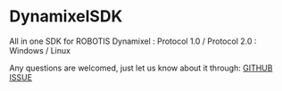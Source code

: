 # DynamixelSDK
All in one SDK for ROBOTIS Dynamixel
: Protocol 1.0 / Protocol 2.0
: Windows / Linux

Any questions are welcomed, just let us know about it through:
[GITHUB ISSUE](https://github.com/ROBOTIS-GIT/DynamixelSDK/issues)

